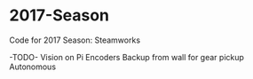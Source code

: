 # 2017-Season
Code for 2017 Season: Steamworks

-TODO-
  Vision on Pi
  Encoders
    Backup from wall for gear pickup
  Autonomous
